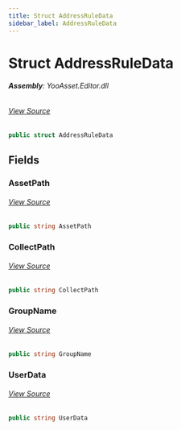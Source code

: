 ```yaml
---
title: Struct AddressRuleData
sidebar_label: AddressRuleData
---
```

# Struct AddressRuleData


###### **Assembly**: YooAsset.Editor.dll
###### [View Source](https://github.com/tuyoogame/YooAsset/blob/main/Assets/YooAsset/Editor/AssetBundleCollector/IAddressRule.cs#L4)
```csharp title="Declaration"
public struct AddressRuleData
```
## Fields
### AssetPath

###### [View Source](https://github.com/tuyoogame/YooAsset/blob/main/Assets/YooAsset/Editor/AssetBundleCollector/IAddressRule.cs#L6)
```csharp title="Declaration"
public string AssetPath
```
### CollectPath

###### [View Source](https://github.com/tuyoogame/YooAsset/blob/main/Assets/YooAsset/Editor/AssetBundleCollector/IAddressRule.cs#L7)
```csharp title="Declaration"
public string CollectPath
```
### GroupName

###### [View Source](https://github.com/tuyoogame/YooAsset/blob/main/Assets/YooAsset/Editor/AssetBundleCollector/IAddressRule.cs#L8)
```csharp title="Declaration"
public string GroupName
```
### UserData

###### [View Source](https://github.com/tuyoogame/YooAsset/blob/main/Assets/YooAsset/Editor/AssetBundleCollector/IAddressRule.cs#L9)
```csharp title="Declaration"
public string UserData
```
